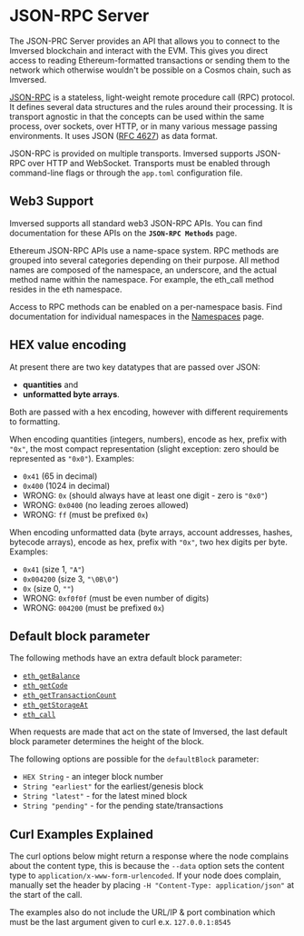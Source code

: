 # JSON-RPC Server

The JSON-PRC Server provides an API that allows you to connect to the Imversed blockchain and interact with the EVM. This gives you direct access to reading Ethereum-formatted transactions or sending them to the network which otherwise wouldn't be possible on a Cosmos chain, such as Imversed.

[JSON-RPC](http://www.jsonrpc.org/specification) is a stateless, light-weight remote procedure call (RPC) protocol. It defines several data structures and the rules around their processing. It is transport agnostic in that the concepts can be used within the same process, over sockets, over HTTP, or in many various message passing environments. It uses JSON ([RFC 4627](https://www.ietf.org/rfc/rfc4627.txt)) as data format.

JSON-RPC is provided on multiple transports. Imversed supports JSON-RPC over HTTP and WebSocket. Transports must be enabled through command-line flags or through the `app.toml` configuration file.

## Web3 Support

Imversed supports all standard web3 JSON-RPC APIs. You can find documentation for these APIs on the **`JSON-RPC Methods`** page.

Ethereum JSON-RPC APIs use a name-space system. RPC methods are grouped into several categories depending on their purpose. All method names are composed of the namespace, an underscore, and the actual method name within the namespace. For example, the eth_call method resides in the eth namespace.

Access to RPC methods can be enabled on a per-namespace basis. Find documentation for individual namespaces in the [Namespaces](https://docs.imversed.com/developers/json-rpc/namespaces.html) page.

## HEX value encoding

At present there are two key datatypes that are passed over JSON:

* **quantities** and
* **unformatted byte arrays**.

Both are passed with a hex encoding, however with different requirements to formatting.

When encoding quantities (integers, numbers), encode as hex, prefix with `"0x"`, the most compact representation (slight exception: zero should be represented as `"0x0"`). Examples:

* `0x41` (65 in decimal)
* `0x400` (1024 in decimal)
* WRONG: `0x` (should always have at least one digit - zero is `"0x0"`)
* WRONG: `0x0400` (no leading zeroes allowed)
* WRONG: `ff` (must be prefixed `0x`)

When encoding unformatted data (byte arrays, account addresses, hashes, bytecode arrays), encode as hex, prefix with `"0x"`, two hex digits per byte. Examples:

* `0x41` (size 1, `"A"`)
* `0x004200` (size 3, `"\0B\0"`)
* `0x` (size 0, `""`)
* WRONG: `0xf0f0f` (must be even number of digits)
* WRONG: `004200` (must be prefixed `0x`)

## Default block parameter
The following methods have an extra default block parameter:

* [`eth_getBalance`](https://docs.imversed.com/developers/json-rpc/endpoints.html#eth-getbalance)
* [`eth_getCode`](https://docs.imversed.com/developers/json-rpc/endpoints.html#eth-getcode)
* [`eth_getTransactionCount`](https://docs.imversed.com/developers/json-rpc/endpoints.html#eth-gettransactioncount)
* [`eth_getStorageAt`](https://docs.imversed.com/developers/json-rpc/endpoints.html#eth-getstorageat)
* [`eth_call`](https://docs.imversed.com/developers/json-rpc/endpoints.html#eth-call)

When requests are made that act on the state of Imversed, the last default block parameter determines the height of the block.

The following options are possible for the `defaultBlock` parameter:

* `HEX String` - an integer block number
* `String "earliest"` for the earliest/genesis block
* `String "latest"` - for the latest mined block
* `String "pending"` - for the pending state/transactions

## Curl Examples Explained
The curl options below might return a response where the node complains about the content type, this is because the `--data` option sets the content type to `application/x-www-form-urlencoded`. If your node does complain, manually set the header by placing `-H "Content-Type: application/json"` at the start of the call.

The examples also do not include the URL/IP & port combination which must be the last argument given to curl e.x. `127.0.0.1:8545`
